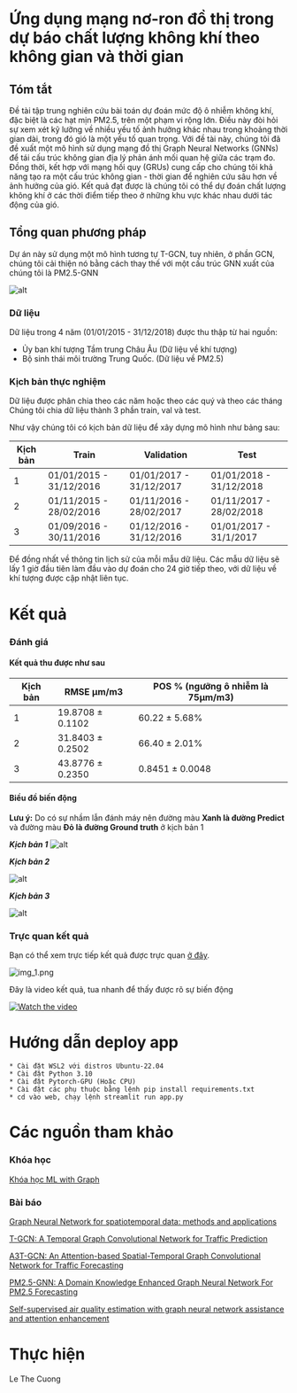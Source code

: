 # Ứng dụng mạng nơ-ron đồ thị trong dự báo chất lượng không khí theo không gian và thời gian

## Tóm tắt

Đề tài tập trung nghiên cứu bài toán dự đoán mức độ ô nhiễm không khí, đặc biệt
là các hạt mịn PM2.5, trên một phạm vi rộng lớn. Điều này đòi hỏi sự xem xét kỹ lưỡng về nhiều yếu tố ảnh hưởng khác nhau
trong khoảng thời gian dài, trong đó gió là một yếu tố quan trọng. Với đề tài này,
chúng tôi đã đề xuất một mô hình sử dụng mạng đồ thị Graph Neural Networks (GNNs) để tái cấu trúc
không gian địa lý phản ánh mối quan hệ giữa các trạm đo. Đồng thời, kết hợp với mạng hồi quy (GRUs) cung cấp cho chúng tôi khả năng tạo ra một cấu trúc không
gian - thời gian để nghiên cứu sâu hơn về ảnh hưởng của gió.
Kết quả đạt được là chúng tôi có thể dự đoán chất lượng không khí ở các thời điểm tiếp theo ở những
khu vực khác nhau dưới tác động của gió.

## Tổng quan phương pháp

Dự án này sử dụng một mô hình tương tự T-GCN, tuy nhiên, ở phần GCN, chúng tôi cải thiện nó bằng cách thay thế với một cấu trúc GNN xuất của chúng tôi là PM2.5-GNN

![alt](/image/Đồ%20thị%20dự%20báo%20không%20gian%20và%20thời%20gian..png)

### Dữ liệu

Dữ liệu trong 4 năm (01/01/2015 - 31/12/2018) được thu thập từ hai nguồn: 
* Ủy ban khí tượng Tầm trung Châu Âu (Dữ liệu về khí tượng)
* Bộ sinh thái môi trường Trung Quốc. (Dữ liệu về PM2.5)

### Kịch bản thực nghiệm

Dữ liệu được phân chia theo các năm hoặc theo các quý và theo các tháng
Chúng tôi chia dữ liệu thành 3 phần train, val và test. 

Như vậy chúng tôi có kịch bản dữ liệu để xây dựng mô hình như bảng sau:

| Kịch bản | Train                   | Validation              | Test                    |
|----------|-------------------------|-------------------------|-------------------------|
| 1        | 01/01/2015 - 31/12/2016 | 01/01/2017 - 31/12/2017 | 01/01/2018 - 31/12/2018 |
| 2        | 01/11/2015 - 28/02/2016 | 01/11/2016 - 28/02/2017 | 01/11/2017 - 28/02/2018 |
| 3        | 01/09/2016 - 30/11/2016 | 01/12/2016 - 31/12/2016 | 01/01/2017 - 31/1/2017  |

Để đồng nhất về thông tin lịch sử của mỗi mẫu dữ liệu. Các mẫu dữ liệu sẽ lấy 1 giờ đầu tiên làm đầu vào dự đoán cho 24 giờ tiếp theo, với dữ liệu về khí tượng được cập nhật liên tục.

# Kết quả

### Đánh giá

#### Kết quả thu được như sau

| Kịch bản | RMSE  µm/m3      | POS  % (ngưỡng ô nhiễm là 75µm/m3) |
|----------|------------------|------------------------------------|
| 1        | 19.8708 ± 0.1102 | 60.22 ± 5.68%                      |     
| 2        | 31.8403 ± 0.2502 | 66.40 ± 2.01%                      |      
| 3        | 43.8776 ± 0.2350 | 0.8451 ± 0.0048                     |      

#### Biều đồ biến động 
**Lưu ý:** Do có sự nhầm lẫn đánh máy nên đường màu **Xanh là đường Predict** và đường màu **Đỏ là đường Ground truth** ở kịch bản 1

**_Kịch bản 1_**
![alt](image/giff.gif)

**_Kịch bản 2_**

![alt](/image/Groud%20vs%20True%202.gif)

_**Kịch bản 3**_

![alt](image/1.gif)

### Trực quan kết quả

Bạn có thể xem trực tiếp kết quả được trực quan [ở đây](https://graduate-project-gnn-space-times-9wstzhepuperpicstqhwun.streamlit.app/).

![img_1.png](image/img_1.png)

Đây là video kết quả, tua nhanh để thấy được rõ sự biến động

[![Watch the video](https://img.youtube.com/vi/yf3dzKN2ecI/maxresdefault.jpg)](https://youtu.be/yf3dzKN2ecI)

# Hướng dẫn deploy app 
    * Cài đặt WSL2 với distros Ubuntu-22.04
    * Cài đặt Python 3.10 
    * Cài đặt Pytorch-GPU (Hoặc CPU)
    * Cài đặt các phụ thuộc bằng lệnh pip install requirements.txt
    * cd vào web, chạy lệnh streamlit run app.py

# Các nguồn tham khảo

### Khóa học
[Khóa học ML with Graph](https://web.stanford.edu/class/cs224w/)

### Bài báo
[Graph Neural Network for spatiotemporal data: methods and applications](https://arxiv.org/abs/2306.00012)

[T-GCN: A Temporal Graph Convolutional Network for Traffic Prediction](https://arxiv.org/abs/1811.05320)

[A3T-GCN:  An Attention-based Spatial-Temporal Graph Convolutional Network for Traffic Forecasting](https://arxiv.org/abs/2302.12973)

[PM2.5-GNN: A Domain Knowledge Enhanced Graph Neural Network For PM2.5 Forecasting](https://arxiv.org/abs/2002.12898)

[Self-supervised air quality estimation with graph neural network assistance and attention enhancement](https://www.researchgate.net/publication/379479025_Self-supervised_air_quality_estimation_with_graph_neural_network_assistance_and_attention_enhancement)

# Thực hiện

Le The Cuong
